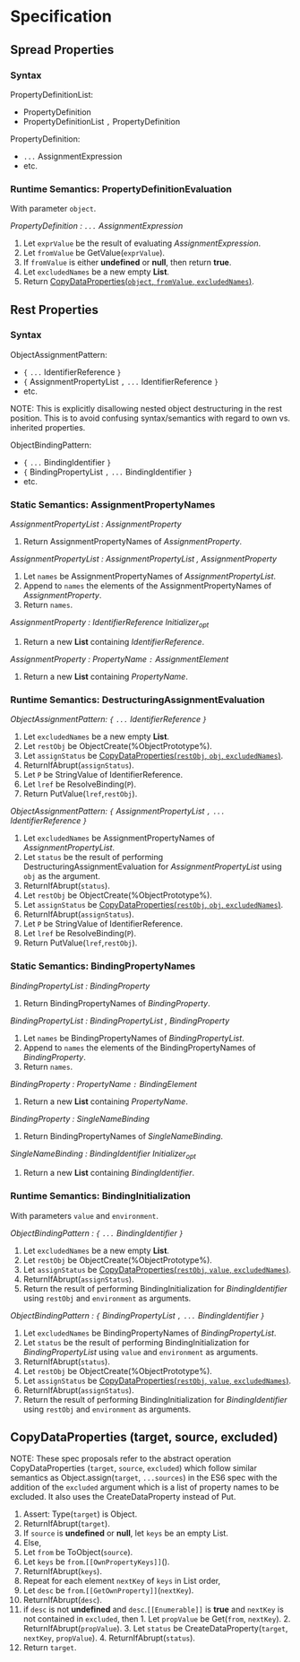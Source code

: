 # Specification

## Spread Properties ##

### Syntax ###

PropertyDefinitionList:
- PropertyDefinition
- PropertyDefinitionList `,` PropertyDefinition

PropertyDefinition:
- `...` AssignmentExpression
- etc.

### Runtime Semantics: PropertyDefinitionEvaluation ###

With parameter `object`.

_PropertyDefinition : `...` AssignmentExpression_

1. Let `exprValue` be the result of evaluating _AssignmentExpression_.
2. Let `fromValue` be GetValue(`exprValue`).
3. If `fromValue` is either __undefined__ or __null__, then return __true__.
4. Let `excludedNames` be a new empty __List__.
5. Return [CopyDataProperties(`object`, `fromValue`, `excludedNames`)](#copydataproperties-target-source-excluded).

## Rest Properties

### Syntax ###

ObjectAssignmentPattern:
- `{` `...` IdentifierReference `}`
- `{` AssignmentPropertyList `,` `...` IdentifierReference `}`
- etc.

NOTE: This is explicitly disallowing nested object destructuring in the rest position. This is to avoid confusing syntax/semantics with regard to own vs. inherited properties.

ObjectBindingPattern:
- `{` `...` BindingIdentifier `}`
- `{` BindingPropertyList `,` `...` BindingIdentifier `}`
- etc.

### Static Semantics: AssignmentPropertyNames ###

_AssignmentPropertyList : AssignmentProperty_

1. Return AssignmentPropertyNames of _AssignmentProperty_.

_AssignmentPropertyList : AssignmentPropertyList , AssignmentProperty_

1. Let `names` be AssignmentPropertyNames of _AssignmentPropertyList_.
2. Append to `names` the elements of the AssignmentPropertyNames of _AssignmentProperty_.
3. Return `names`.

_AssignmentProperty : IdentifierReference Initializer<sub>opt</sub>_

1. Return a new __List__ containing _IdentifierReference_.

_AssignmentProperty : PropertyName `:` AssignmentElement_

1. Return a new __List__ containing _PropertyName_.

### Runtime Semantics: DestructuringAssignmentEvaluation ###

_ObjectAssignmentPattern: `{` `...` IdentifierReference `}`_

1. Let `excludedNames` be a new empty __List__.
2. Let `restObj` be ObjectCreate(%ObjectPrototype%).
3. Let `assignStatus` be [CopyDataProperties(`restObj`, `obj`, `excludedNames`)](#copydataproperties-target-source-excluded).
4. ReturnIfAbrupt(`assignStatus`).
5. Let `P` be StringValue of IdentifierReference.
6. Let `lref` be ResolveBinding(`P`).
7. Return PutValue(`lref`,`restObj`).

_ObjectAssignmentPattern: `{` AssignmentPropertyList `,` `...` IdentifierReference `}`_

1. Let `excludedNames` be AssignmentPropertyNames of _AssignmentPropertyList_.
2. Let `status` be the result of performing DestructuringAssignmentEvaluation for _AssignmentPropertyList_ using `obj` as the argument.
3. ReturnIfAbrupt(`status`).
4. Let `restObj` be ObjectCreate(%ObjectPrototype%).
5. Let `assignStatus` be [CopyDataProperties(`restObj`, `obj`, `excludedNames`)](#copydataproperties-target-source-excluded).
6. ReturnIfAbrupt(`assignStatus`).
7. Let `P` be StringValue of IdentifierReference.
8. Let `lref` be ResolveBinding(`P`).
9. Return PutValue(`lref`,`restObj`).

### Static Semantics: BindingPropertyNames ###

_BindingPropertyList : BindingProperty_

1. Return BindingPropertyNames of _BindingProperty_.

_BindingPropertyList : BindingPropertyList , BindingProperty_

1. Let `names` be BindingPropertyNames of _BindingPropertyList_.
2. Append to `names` the elements of the BindingPropertyNames of _BindingProperty_.
3. Return `names`.

_BindingProperty : PropertyName `:` BindingElement_

1. Return a new __List__ containing _PropertyName_.

_BindingProperty : SingleNameBinding_

1. Return BindingPropertyNames of _SingleNameBinding_.

_SingleNameBinding : BindingIdentifier Initializer<sub>opt</sub>_

1. Return a new __List__ containing _BindingIdentifier_.

### Runtime Semantics: BindingInitialization ###

With parameters `value` and `environment`.

_ObjectBindingPattern : `{` `...` BindingIdentifier `}`_

1. Let `excludedNames` be a new empty __List__.
2. Let `restObj` be ObjectCreate(%ObjectPrototype%).
3. Let `assignStatus` be [CopyDataProperties(`restObj`, `value`, `excludedNames`)](#copydataproperties-target-source-excluded).
4. ReturnIfAbrupt(`assignStatus`).
5. Return the result of performing BindingInitialization for _BindingIdentifier_ using `restObj` and `environment` as arguments.

_ObjectBindingPattern : `{` BindingPropertyList `,` `...` BindingIdentifier `}`_

1. Let `excludedNames` be BindingPropertyNames of _BindingPropertyList_.
2. Let `status` be the result of performing BindingInitialization for _BindingPropertyList_ using `value` and `environment` as arguments.
3. ReturnIfAbrupt(`status`).
4. Let `restObj` be ObjectCreate(%ObjectPrototype%).
5. Let `assignStatus` be [CopyDataProperties(`restObj`, `value`, `excludedNames`)](#copydataproperties-target-source-excluded).
6. ReturnIfAbrupt(`assignStatus`).
7. Return the result of performing BindingInitialization for _BindingIdentifier_ using `restObj` and `environment` as arguments.

## CopyDataProperties (target, source, excluded) ##

NOTE: These spec proposals refer to the abstract operation CopyDataProperties (`target`, `source`, `excluded`) which follow similar semantics as Object.assign(`target`, `...sources`) in the ES6 spec with the addition of the `excluded` argument which is a list of property names to be excluded. It also uses the CreateDataProperty instead of Put.

1. Assert: Type(`target`) is Object.
2. ReturnIfAbrupt(`target`).
3. If `source` is __undefined__ or __null__, let `keys` be an empty List.
4. Else,
  1. Let `from` be ToObject(`source`).
  2. Let `keys` be `from`.`[[OwnPropertyKeys]]`().
  3. ReturnIfAbrupt(`keys`).
5. Repeat for each element `nextKey` of `keys` in List order,
  1. Let `desc` be `from`.`[[GetOwnProperty]]`(`nextKey`).
  2. ReturnIfAbrupt(`desc`).
  3. if `desc` is not __undefined__ and `desc`.`[[Enumerable]]` is __true__ and `nextKey` is not contained in `excluded`, then
    1. Let `propValue` be Get(`from`, `nextKey`).
    2. ReturnIfAbrupt(`propValue`).
    3. Let `status` be CreateDataProperty(`target`, `nextKey`, `propValue`).
    4. ReturnIfAbrupt(`status`).
6. Return `target`.
